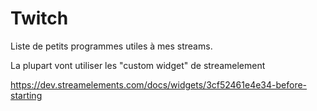 # Twitch
Liste de petits programmes utiles à mes streams.

 La plupart vont utiliser les "custom widget" de streamelement

 https://dev.streamelements.com/docs/widgets/3cf52461e4e34-before-starting
